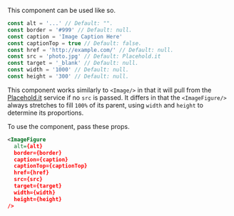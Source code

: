This component can be used like so.

```js
const alt = '...' // Default: "".
const border = '#999' // Default: null.
const caption = 'Image Caption Here'
const captionTop = true // Default: false.
const href = 'http://example.com/' // Default: null.
const src = 'photo.jpg' // Default: Placehold.it
const target = '_blank' // Default: null.
const width = '1000' // Default: null.
const height = '300' // Default: null.
```

This component works similarly to `<Image/>` in that it will pull from the [Placehold.it](http://placehold.it/) service if no `src` is passed. It differs in that the `<ImageFigure/>` always stretches to fill `100%` of its parent, using `width` and `height` to determine its proportions.

To use the component, pass these props.

```xml
<ImageFigure
  alt={alt}
  border={border}
  caption={caption}
  captionTop={captionTop}
  href={href}
  src={src}
  target={target}
  width={width}
  height={height}
/>
```